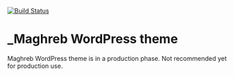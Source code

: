 [![Build Status](https://travis-ci.org/Automattic/_s.svg?branch=master)](https://travis-ci.org/Automattic/_s)

_Maghreb WordPress theme
===

Maghreb WordPress theme is in a production phase. Not recommended yet for production use.